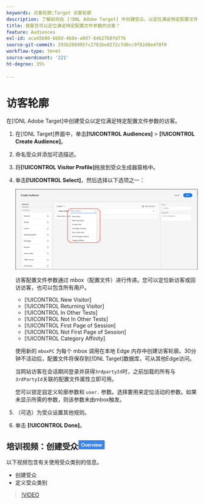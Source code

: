 ```yaml
---
keywords: 访客轮廓;Target 访客轮廓
description: 了解如何在 [!DNL Adobe Target] 中创建受众，以定位满足特定配置文件参数（如new或returning visitor、category affinity等）的访客。
title: 我是否可以定位满足特定配置文件参数的访客？
feature: Audiences
exl-id: aca45b80-660d-4b8e-a0d7-84627b8fd77b
source-git-commit: 293b2869957c2781be8272cfd0cc9f82d8e4f0f0
workflow-type: tm+mt
source-wordcount: '221'
ht-degree: 35%

---
```


# 访客轮廓

在[!DNL Adobe Target]中创建受众以定位满足特定配置文件参数的访客。

1. 在[!DNL Target]界面中，单击&#x200B;**[!UICONTROL Audiences]** > **[!UICONTROL Create Audience]**。
1. 命名受众并添加可选描述。
1. 将&#x200B;**[!UICONTROL Visitor Profile]**&#x200B;拖放到受众生成器窗格中。

1. 单击&#x200B;**[!UICONTROL Select]**，然后选择以下选项之一：

   ![target_visitor_profile图像](assets/target_visitor_profile.png)

   访客配置文件参数通过 mbox（配置文件）进行传递。您可以定位新访客或回访访客，也可以包含所有用户。

   * [!UICONTROL New Visitor]
   * [!UICONTROL Returning Visitor]
   * [!UICONTROL In Other Tests]
   * [!UICONTROL Not In Other Tests]
   * [!UICONTROL First Page of Session]
   * [!UICONTROL Not First Page of Session]
   * [!UICONTROL Category Affinity]

   使用新的 `mboxPC` 为每个 mbox 调用在本地 Edge 内存中创建访客轮廓。30分钟不活动后，配置文件将保存到[!DNL Target]数据库，可从其他Edge访问。

   当网站访客在会话期间登录并获得`3rdpartyId`时，之前加载的所有与`3rdPartyId`关联的配置文件属性立即可用。

   您可以锁定自定义轮廓参数和 `user.` 参数。选择要用来定位活动的参数。如果未显示所需的参数，则该参数未由mbox触发。

1. （可选）为受众设置其他规则。
1. 单击 **[!UICONTROL Done]**。

## 培训视频：创建受众![概述徽章](/help/main/assets/overview.png)

以下视频包含有关使用受众类别的信息。

* 创建受众
* 定义受众类别

>[!VIDEO](https://video.tv.adobe.com/v/17392)
